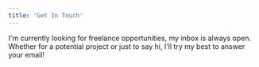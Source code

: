 ```yaml
---
title: 'Get In Touch'
---
```


I'm currently looking for freelance opportunities, my inbox is always open. Whether for a potential project or just to say hi, I'll try my best to answer your email!
